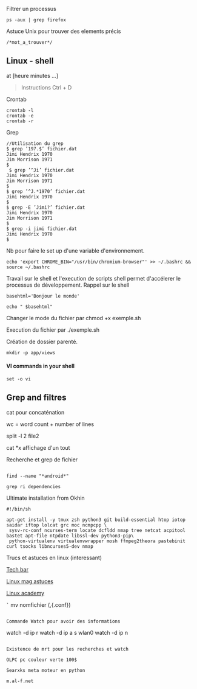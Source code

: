 Filtrer un processus

```
ps -aux | grep firefox

```

Astuce Unix pour trouver des elements précis 
```
/*mot_a_trouver*/
```

## Linux - shell ##

at [heure minutes ...]
>Instructions
>Ctrl + D

Crontab 

```
crontab -l
crontab -e 
crontab -r

```

Grep 

```
//Utilisation du grep
$ grep ’197.$’ fichier.dat
Jimi Hendrix 1970
Jim Morrison 1971
$
 $ grep ’^Ji’ fichier.dat
Jimi Hendrix 1970
Jim Morrison 1971
$
$ grep ’^J.*1970’ fichier.dat
Jimi Hendrix 1970
$
$ grep -E ’Jimi?’ fichier.dat
Jimi Hendrix 1970
Jim Morrison 1971
$
$ grep -i jimi fichier.dat
Jimi Hendrix 1970
$

```

Nb pour faire le set up d'une variable d'environnement.<br>
```
echo 'export CHROME_BIN="/usr/bin/chromium-browser"' >> ~/.bashrc && source ~/.bashrc

```

Travail sur le shell et l'execution de scripts shell permet d'accélerer le processus de développement.
Rappel sur le shell

```
basehtml='Bonjour le monde'

echo " $basehtml"

```

Changer le mode du fichier par chmod +x exemple.sh

Execution du fichier par ./exemple.sh

Création de dossier parenté.

```
mkdir -p app/views
```

#### VI commands in your shell

```
set -o vi
```

##  Grep and filtres

cat pour concaténation

wc = word count + number of lines

split -l 2 file2

cat *x affichage d'un tout




Recherche et grep de fichier

```

find --name "*android*"

grep ri dependencies

```

Ultimate installation from Okhin

```
#!/bin/sh
 
apt-get install -y tmux zsh python3 git build-essential htop iotop saidar iftop lolcat grc moc ncmpcpp \
 sysv-rc-conf ncurses-term locate dcfldd nmap tree netcat acpitool bastet apt-file ntpdate libssl-dev python3-pip\
 python-virtualenv virtualenvwrapper mosh ffmpeg2theora pastebinit curl tsocks libncurses5-dev nmap 

```

Trucs et astuces en linux (interessant)

[Tech bar ](http://www.techbar.me/linux-shell-tips/)

[Linux mag astuces](http://www.linuxjournal.com/article/7385)

[Linux academy](https://linuxacademy.com/blog/linux/tutorial-the-best-tips-tricks-for-bash-explained/)

`̀ `
mv nomfichier (,{.conf})

```

Commande Watch pour avoir des informations

```
watch -d ip r 
watch -d ip a  s wlan0
watch -d ip n 

```

Existence de mrt pour les recherches et watch

OLPC pc couleur verte 100$

Searxks meta moteur en python 

m.al-f.net

